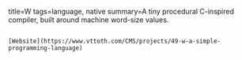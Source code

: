 title=W
tags=language, native
summary=A tiny procedural C-inspired compiler, built around machine word-size values.
~~~~~~

[Website](https://www.vttoth.com/CMS/projects/49-w-a-simple-programming-language)

